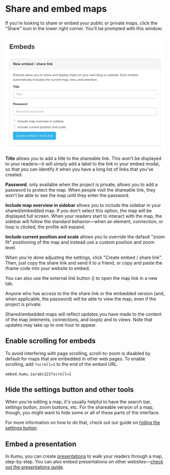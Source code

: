 # Share and embed maps

If you're looking to share or embed your public or private maps, click the "Share" icon in the lower right corner. You'll be prompted with this window:

![embed modal](/images/embed-modal.png)

**Title** allows you to add a title to the shareable link. This won't be displayed to your readers—it will simply add a label to the link in your embed modal, so that you can identify it when you have a long list of links that you've created.

**Password**, only available when the project is private, allows you to add a password to protect the map. When people visit the shareable link, they won't be able to see the map until they enter the password.

**Include map overview in sidebar** allows you to include the sidebar in your shared/embedded map. If you don't select this option, the map will be displayed full screen. When your readers start to interact with the map, the sidebar will follow the standard behavior—when an element, connection, or loop is clicked, the profile will expand.

**Include current position and scale** allows you to override the default "zoom fit" positioning of the map and instead use a custom position and zoom level.



When you're done adjusting the settings, click "Create embed / share link". Then, just copy the share link and send it to a friend, or copy and paste the iframe code into your website to embed.

You can also use the external link button (<i class="fa fa-external-link-square"></i>) to open the map link in a new tab.

<p class="alert alert-warning">
  Anyone who has access to the the share link or the embedded version (and, when applicable, the password) will be able to view the map, even if the project is private.
</p>

<div class="alert alert-warning">
  <p>
    Shared/embedded maps will reflect updates you have made to the content of the map (elements, connections, and loops) and to views. Note that updates may take up to one hour to appear.
  </p>
</div>

## Enable scrolling for embeds

To avoid interfering with page scrolling, scroll-to-zoom is disabled by default for maps that are embedded in other web pages. To enable scrolling, add `?scroll=1` to the end of the embed URL.

```
embed.kumu.io/abc123?scroll=1
```


## Hide the settings button and other tools

When you're editing a map, it's usually helpful to have the search bar, settings button, zoom buttons, etc. For the shareable version of a map, though, you might want to hide some or all of these parts of the interface.

For more information on how to do that, check out our guide on [hiding the settings button](/faq/how-do-i-hide-the-settings-button.md).


## Embed a presentation

In Kumu, you can create [presentations](/guides/presentations.md) to walk your readers through a map, step-by-step. You can also embed presentations on other websites—[check out the presentations guide](/guides/presentations.md#embed-a-presentation).



